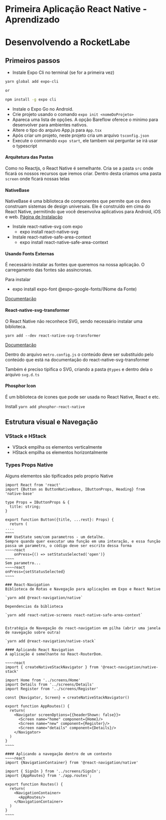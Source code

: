 # Primeira Aplicação React Native - Aprendizado

# Desenvolvendo a RocketLabe

## Primeiros passos
-   Instale Expo Cli no terminal (se for a primeira vez)
````bash
yarn global add expo-cli

or

npm install -g expo cli
````
-   Instale o Expo Go no Android.
-   Crie projeto usando o comando `expo init <nomeDoProjeto>`
-   Apareca uma lista de opções. A opção Bareflow oferece o minimo para desenvolver para ambientes nativos.
-   Altere o tipo do arquivo App.js para `App.tsx`
-   Após criar um projeto, neste projeto cria um arquivo `tsconfig.json`
-   Execute o commando `expo start`, ele tambem vai perguntar se irá usar o typescript

#### Arquitetura das Pastas

Como no Reactjs, o React Native é semelhante. Cria se a pasta `src` onde ficará os nossos recursos que iremos criar.
Dentro desta criamos uma pasta `screen` onde ficará nossas telas

#### NativeBase

NativeBase é uma biblioteca de componentes que permite que os devs construam sistemas de design universais. Ele é construído em cima do React Native, permitindo que você desenvolva aplicativos para Android, iOS e web. [Página de Instalação](https://docs.nativebase.io/?utm_source=HomePage&utm_medium=Hero_Fold&utm_campaign=NativeBase_3)

*   Instale react-native-svg com expo
    *   expo install react-native-svg
*   Instale react-native-safe-area-context
    *   expo install react-native-safe-area-context

#### Usando Fonts Externas
É necessário instalar as fontes que queremos na nossa aplicação. O carregamento das fontes são assíncronas.

Para instalar
*   expo install expo-font @expo-google-fonts/(Nome da Fonte)

[Documentação](https://docs.expo.dev/guides/using-custom-fonts/)

#### React-native-svg-transformer

O React Native não reconhece SVG, sendo necessário instalar uma biblioteca.

`yarn add --dev react-native-svg-transformer`

[Documentação](https://github.com/kristerkari/react-native-svg-transformer)

Dentro do arquivo `metro.config.js` o conteúdo deve ser substituido pelo conteúdo que está na documentação do react-native-svg-transformer

Também é preciso tipifica o SVG, criando a pasta `@types` e dentro dela o arquivo `svg.d.ts`

#### Phosphor Icon
É um biblioteca de ícones que pode ser usada no React Native, React e etc.

Install `yarn add phosphor-react-native`

## Estrutura visual e Navegação

### VStack e HStack
*   VStack empilha os elementos verticalmente
*   HStack empilha os elementos horizontalmente

### Types Props Native
Alguns elementos são tipificados pelo proprio Native
~~~~~react
import React from 'react'
import {Button as ButtonNativeBase, IButtonProps, Heading} from 'native-base'

type Props = IButtonProps & {   
  title: string;
}

export function Button({title, ...rest}: Props) {
  return ( 
....
~~~~
### UseState sem/com parametros - um detalhe.
Sempre quando quer executar uma função em uma interação, e essa função passa um parametro, o código deve ser escrito dessa forma 
~~~~react
    onPress={() => setStatusSelected('open')}
~~~~
Sem parametro...
~~~~react
onPress={setStatusSelected}
~~~~

### React-Navigation
Biblioteca de Rotas e Navegação para aplicações em Expo e React Native

`yarn add @react-navigation/native`

Dependencias da biblioteca

`yarn add react-native-screens react-native-safe-area-context`


Estratégia de Navegação do react-navigation em pilha (abrir uma janela de navegação sobre outra)

`yarn add @react-navigation/native-stack`

#### Aplicando React Navigation
A aplicação é semelhante no React-RouterDom.

~~~~react
import { createNativeStackNavigator } from '@react-navigation/native-stack'

import Home from '../screens/Home'
import Details from '../screens/Details'
import Register from '../screens/Register'

const {Navigator, Screen} = createNativeStackNavigator()

export function AppRoutes() {
  return(
    <Navigator screenOptions={{headerShown: false}}>
      <Screen name="home" component={Home}/>
      <Screen name="new" component={Register}/>
      <Screen name="details" component={Details}/>
    </Navigator>
  )
}
~~~~

#### Aplicando a navegação dentro de um contexto
~~~~react
import {NavigationContainer} from '@react-navigation/native'

import { SignIn } from '../screens/SignIn';
import {AppRoutes} from './app.routes';

export function Routes() {
  return(
    <NavigationContainer>
      <AppRoutes/>
    </NavigationContainer>
  )
}
~~~~